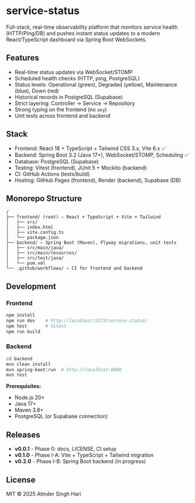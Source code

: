 # service-status

Full-stack, real-time observability platform that monitors service health (HTTP/Ping/DB) and pushes instant status updates to a modern React/TypeScript dashboard via Spring Boot WebSockets.

## Features
- Real-time status updates via WebSocket/STOMP
- Scheduled health checks (HTTP, ping, PostgreSQL)
- Status levels: Operational (green), Degraded (yellow), Maintenance (blue), Down (red)
- Historical records in PostgreSQL (Supabase)
- Strict layering: Controller → Service → Repository
- Strong typing on the frontend (no `any`)
- Unit tests across frontend and backend

## Stack
- Frontend: React 18 + TypeScript + Tailwind CSS 3.x, Vite 6.x ✅
- Backend: Spring Boot 3.2 (Java 17+), WebSocket/STOMP, Scheduling ✅
- Database: PostgreSQL (Supabase)
- Testing: Vitest (frontend), JUnit 5 + Mockito (backend)
- CI: GitHub Actions (tests/build)
- Hosting: GitHub Pages (frontend), Render (backend), Supabase (DB)

## Monorepo Structure
```
/
├── frontend/ (root) — React + TypeScript + Vite + Tailwind
│   ├── src/
│   ├── index.html
│   ├── vite.config.ts
│   └── package.json
├── backend/ — Spring Boot (Maven), Flyway migrations, unit tests
│   ├── src/main/java/
│   ├── src/main/resources/
│   ├── src/test/java/
│   └── pom.xml
└── .github/workflows/ — CI for frontend and backend
```

## Development

### Frontend
```bash
npm install
npm run dev    # http://localhost:5173/service-status/
npm test       # Vitest
npm run build
```

### Backend
```bash
cd backend
mvn clean install
mvn spring-boot:run  # http://localhost:8080
mvn test
```

**Prerequisites:** 
- Node.js 20+
- Java 17+
- Maven 3.8+
- PostgreSQL (or Supabase connection)

## Releases
- **v0.0.1** - Phase 0: docs, LICENSE, CI setup
- **v0.1.0** - Phase I-A: Vite + TypeScript + Tailwind migration
- **v0.2.0** - Phase I-B: Spring Boot backend (in progress)

## License
MIT © 2025 Atinder Singh Hari
